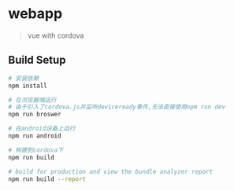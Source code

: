 # webapp

> vue with cordova

## Build Setup

```bash
# 安装依赖
npm install

# 在浏览器端运行
# 由于引入了cordova.js并监听deviceready事件,无法直接使用npm run dev
npm run broswer

# 在android设备上运行
npm run android

# 构建到cordova下
npm run build

# build for production and view the bundle analyzer report
npm run build --report
```
